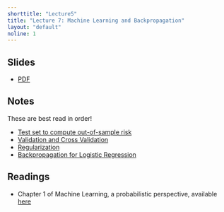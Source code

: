 ```yaml
---
shorttitle: "Lecture5"
title: "Lecture 7: Machine Learning and Backpropagation"
layout: "default"
noline: 1
---
```


## Slides

- [PDF](../slides/lecture7.pdf)

## Notes

These are best read in order!

- [Test set to compute out-of-sample risk](../wiki/testingtraining.html)
- [Validation and Cross Validation](../wiki/validation.html)
- [Regularization](../wiki/regularization.html)
- [Backpropagation for Logistic Regression](../wiki/LogisticBP.html)

## Readings

- Chapter 1 of Machine Learning, a probabilistic perspective, available [here](https://www.cs.ubc.ca/~murphyk/MLbook/pml-intro-22may12.pdf)
